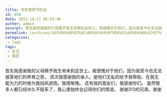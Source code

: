```yaml
---
title: 写在感恩节的话
id: 456
date: 2023-10-17 08:43:40
auther: admin
excerpt: 首先我感谢我的父母赐予我生命来到这世上，我很愧对于他们，因为我至今也无法报答他们的养育之恩。 其次我感谢我的亲人，是他们无私的给予我帮助，在我无能为力的时候为我挡风遮雨。我很惭愧。 还有我的朋友们，我感谢你们。 虽然很多人都已经许久不联系了，我心里始终会记得你们的情谊。 谢谢313的兄弟。谢谢
permalink: /archives/%E5%86%99%E5%9C%A8%E6%84%9F%E6%81%A9%E8%8A%82%E7%9A%84%E8%AF%9D
categories:
 - logs
tags: 
 - 生活
 - 感恩
---
```




首先我感谢我的父母赐予我生命来到这世上，我很愧对于他们，因为我至今也无法报答他们的养育之恩。 其次我感谢我的亲人，是他们无私的给予我帮助，在我无能为力的时候为我挡风遮雨。我很惭愧。 还有我的朋友们，我感谢你们。 虽然很多人都已经许久不联系了，我心里始终会记得你们的情谊。 谢谢313的兄弟。谢谢
